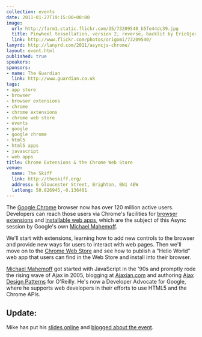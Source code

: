 ```yaml
---
collection: events
date: 2011-01-27T19:15:00+00:00
image: 
  url: http://farm1.static.flickr.com/35/73209540_b5fe44dc39.jpg
  title: Pinwheel tessellation, version 2, reverse, backlit by EricGjerde, on Flickr
  link: http://www.flickr.com/photos/origomi/73209540/
lanyrd: http://lanyrd.com/2011/asyncjs-chrome/
layout: event.html
published: true
speakers: 
sponsors:
- name: The Guardian
  link: http://www.guardian.co.uk
tags: 
- app store
- browser
- browser extensions
- chrome
- chrome extensions
- chrome web store
- events
- google
- google chrome
- html5
- html5 apps
- javascript
- web apps
title: Chrome Extensions & the Chrome Web Store
venue: 
  name: The Skiff
  link: http://theskiff.org/
  address: 6 Gloucester Street, Brighton, BN1 4EW
  latlong: 50.826945,-0.136401
---
```


<p class="summary">The <a href="http://www.google.com/chrome">Google Chrome</a> browser now has over 120 million active users. Developers can reach those users via Chrome's facilities for <a href="https://chrome.google.com/extensions/">browser extensions</a> and <a href="http://www.google.com/chrome/intl/en/more/webstore.html">installable web apps</a>, which are the subject of this Async session by Google's own <a href="http://twitter.com/mahemoff">Michael Mahemoff</a>.</p>

<p>We'll start with extensions, learning how to add new controls to the browser and provide new ways for users to interact with web pages. Then we'll move on to the <a href="https://chrome.google.com/webstore">Chrome Web Store</a> and see how to publish a "Hello World" web app that users can find in the Web Store and install into their browser.</p>

<p><a href="http://mahemoff.com">Michael Mahemoff</a> got started with JavaScript in the '90s and promptly rode the rising wave of Ajax in 2005, blogging at <a href="http://ajaxian.com">Ajaxian.com</a> and authoring <a href="http://oreilly.com/catalog/9780596101800/">Ajax Design Patterns</a> for O'Reilly. He's now a Developer Advocate for Google, where he supports web developers in their efforts to use HTML5 and the Chrome APIs.</p>

<h2>Update:</h2>
<p>Mike has put his <a href="http://prez.mahemoff.com/async-chrome">slides online</a> and <a href="http://softwareas.com/asyncjs-talk-on-chrome-extensions-and-chrome-web-store">blogged about the event</a>.</p>
